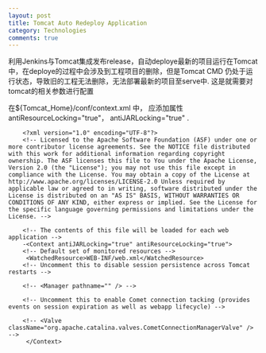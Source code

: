 ```yaml
---
layout: post
title: Tomcat Auto Redeploy Application
category: Technologies
comments: true
---
```



利用Jenkins与Tomcat集成发布release，自动deploye最新的项目运行在Tomcat中，在deploye的过程中会涉及到工程项目的删除，但是Tomcat CMD 仍处于运行状态，导致旧的工程无法删除，无法部署最新的项目至serve中. 这是就需要对tomcat的相关参数进行配置

在${Tomcat_Home}/conf/context.xml 中， 应添加属性antiResourceLocking="true"， antiJARLocking="true" .

>       

        <?xml version="1.0" encoding="UTF-8"?>
        <!-- Licensed to the Apache Software Foundation (ASF) under one or more contributor license agreements. See the NOTICE file distributed with this work for additional information regarding copyright ownership. The ASF licenses this file to You under the Apache License, Version 2.0 (the "License"); you may not use this file except in compliance with the License. You may obtain a copy of the License at http://www.apache.org/licenses/LICENSE-2.0 Unless required by applicable law or agreed to in writing, software distributed under the License is distributed on an "AS IS" BASIS, WITHOUT WARRANTIES OR CONDITIONS OF ANY KIND, either express or implied. See the License for the specific language governing permissions and limitations under the License. -->
        
        <!-- The contents of this file will be loaded for each web application -->
        -<Context antiJARLocking="true" antiResourceLocking="true"> 
        <!-- Default set of monitored resources -->
         <WatchedResource>WEB-INF/web.xml</WatchedResource> 
        <!-- Uncomment this to disable session persistence across Tomcat restarts -->
         
        <!-- <Manager pathname="" /> -->
         
        <!-- Uncomment this to enable Comet connection tacking (provides events on session expiration as well as webapp lifecycle) -->
         
        <!-- <Valve className="org.apache.catalina.valves.CometConnectionManagerValve" /> -->
         </Context>

